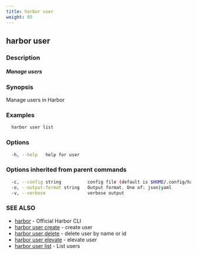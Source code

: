 ```yaml
---
title: harbor user
weight: 85
---
```

## harbor user

### Description

##### Manage users

### Synopsis

Manage users in Harbor

### Examples

```sh
  harbor user list
```

### Options

```sh
  -h, --help   help for user
```

### Options inherited from parent commands

```sh
  -c, --config string          config file (default is $HOME/.config/harbor-cli/config.yaml)
  -o, --output-format string   Output format. One of: json|yaml
  -v, --verbose                verbose output
```

### SEE ALSO

* [harbor](harbor.md)	 - Official Harbor CLI
* [harbor user create](harbor-user-create.md)	 - create user
* [harbor user delete](harbor-user-delete.md)	 - delete user by name or id
* [harbor user elevate](harbor-user-elevate.md)	 - elevate user
* [harbor user list](harbor-user-list.md)	 - List users

